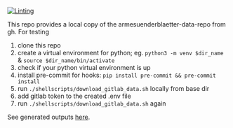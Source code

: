 [![Linting](https://github.com/Armesuenderblaetter/data/workflows/Lint/badge.svg)](https://github.com/Armesuenderbblaetter/data/workflows/Lint/badge.svg)

This repo provides a local copy of the armesuenderblaetter-data-repo from gh.
For testing
1. clone this repo
2. create a virtual environment for python; eg. 
        `python3 -m venv $dir_name` & 
        `source $dir_name/bin/activate`
3. check if your python virtual environment is up
4. install pre-commit for hooks: `pip install pre-commit && pre-commit install`
6. run `./shellscripts/download_gitlab_data.sh` locally from base dir
7. add gitlab token to the created .env file
8. run `./shellscripts/download_gitlab_data.sh` again

See generated outputs [here](https://github.com/Armesuenderblaetter/armesuenderblaetter_data_ouput).
